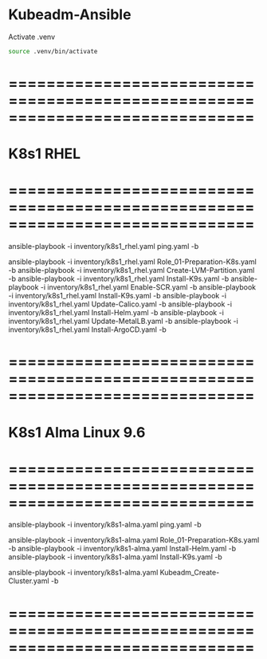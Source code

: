# Kubeadm-Ansible

Activate .venv 
```bash
source .venv/bin/activate
```

# ==============================================================================
#                                  K8s1 RHEL
# ==============================================================================
ansible-playbook -i inventory/k8s1_rhel.yaml ping.yaml -b

ansible-playbook -i inventory/k8s1_rhel.yaml Role_01-Preparation-K8s.yaml -b
ansible-playbook -i inventory/k8s1_rhel.yaml Create-LVM-Partition.yaml -b
ansible-playbook -i inventory/k8s1_rhel.yaml Install-K9s.yaml -b
ansible-playbook -i inventory/k8s1_rhel.yaml Enable-SCR.yaml -b
ansible-playbook -i inventory/k8s1_rhel.yaml Install-K9s.yaml -b
ansible-playbook -i inventory/k8s1_rhel.yaml Update-Calico.yaml -b
ansible-playbook -i inventory/k8s1_rhel.yaml Install-Helm.yaml -b
ansible-playbook -i inventory/k8s1_rhel.yaml Update-MetalLB.yaml -b
ansible-playbook -i inventory/k8s1_rhel.yaml Install-ArgoCD.yaml -b

# ==============================================================================
#                              K8s1 Alma Linux 9.6
# ==============================================================================

ansible-playbook -i inventory/k8s1-alma.yaml ping.yaml -b

ansible-playbook -i inventory/k8s1-alma.yaml Role_01-Preparation-K8s.yaml -b
ansible-playbook -i inventory/k8s1-alma.yaml Install-Helm.yaml -b
ansible-playbook -i inventory/k8s1-alma.yaml Install-K9s.yaml -b

ansible-playbook -i inventory/k8s1-alma.yaml Kubeadm_Create-Cluster.yaml -b

# ==============================================================================
